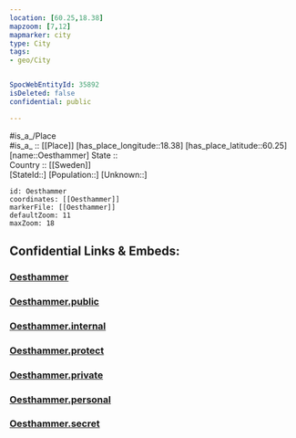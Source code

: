 ```yaml
---
location: [60.25,18.38] 
mapzoom: [7,12] 
mapmarker: city 
type: City
tags:
- geo/City


SpocWebEntityId: 35892
isDeleted: false
confidential: public

---
```

#is_a_/Place  
#is_a_ :: [[Place]] 
[has_place_longitude::18.38] 
[has_place_latitude::60.25] 
[name::Oesthammer] 
State ::  
Country :: [[Sweden]]  
[StateId::] 
[Population::] 
[Unknown::] 


```leaflet
id: Oesthammer
coordinates: [[Oesthammer]] 
markerFile: [[Oesthammer]] 
defaultZoom: 11 
maxZoom: 18
```


## Confidential Links & Embeds: 

### [Oesthammer](/_Standards/Earth/Continent/Europe/Europe~North/Sweden/Provinces~Sweden/Uppsala,Province/City/Oesthammer.md) 

### [Oesthammer.public](/_public/Earth/Continent/Europe/Europe~North/Sweden/Provinces~Sweden/Uppsala,Province/City/Oesthammer.public.md) 

### [Oesthammer.internal](/_internal/Earth/Continent/Europe/Europe~North/Sweden/Provinces~Sweden/Uppsala,Province/City/Oesthammer.internal.md) 

### [Oesthammer.protect](/_protect/Earth/Continent/Europe/Europe~North/Sweden/Provinces~Sweden/Uppsala,Province/City/Oesthammer.protect.md) 

### [Oesthammer.private](/_private/Earth/Continent/Europe/Europe~North/Sweden/Provinces~Sweden/Uppsala,Province/City/Oesthammer.private.md) 

### [Oesthammer.personal](/_personal/Earth/Continent/Europe/Europe~North/Sweden/Provinces~Sweden/Uppsala,Province/City/Oesthammer.personal.md) 

### [Oesthammer.secret](/_secret/Earth/Continent/Europe/Europe~North/Sweden/Provinces~Sweden/Uppsala,Province/City/Oesthammer.secret.md)


